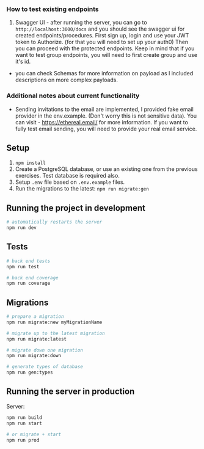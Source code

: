 ### How to test existing endpoints
 1. Swagger UI - after running the server, you can go to `http://localhost:3000/docs` and you should see the swagger ui for created endpoints/procedures. First sign up, login and use your JWT token to Authorize. (for that you will need to set up your auth0) Then you can proceed with the protected endpoints. Keep in mind that if you want to test group endpoints, you will need to first create group and use it's id.
  - you can check Schemas for more information on payload as I included descriptions on more complex payloads.

 ### Additional notes about current functionality
  - Sending invitations to the email are implemented, I provided fake email provider in the env.example. (Don't worry this is not sensitive data). You can visit - https://ethereal.email/ for more information.
  If you want to fully test email sending, you will need to provide your real email service.

## Setup

1. `npm install`
2. Create a PostgreSQL database, or use an existing one from the previous exercises. Test database is required also.
3. Setup `.env` file based on `.env.example` files.
4. Run the migrations to the latest: `npm run migrate:gen`

## Running the project in development

```bash
# automatically restarts the server
npm run dev
```

## Tests

```bash
# back end tests
npm run test

# back end coverage
npm run coverage
```

## Migrations

```bash
# prepare a migration
npm run migrate:new myMigrationName

# migrate up to the latest migration
npm run migrate:latest

# migrate down one migration
npm run migrate:down

# generate types of database
npm run gen:types
```

## Running the server in production

Server:

```bash
npm run build
npm run start

# or migrate + start
npm run prod
```
